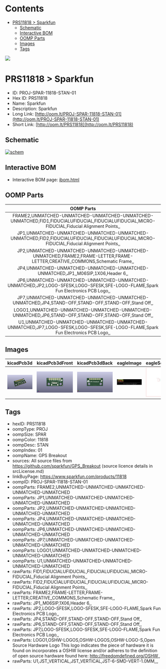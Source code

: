 



Contents
========

* [PRS11818 > Sparkfun](#prs11818--sparkfun)
	* [Schematic](#schematic)
	* [Interactive BOM](#interactive-bom)
	* [OOMP Parts](#oomp-parts)
	* [Images](#images)
	* [Tags](#tags)
  
![][im]
# PRS11818 > Sparkfun

- ID: PROJ-SPAR-11818-STAN-01
- Hex ID: PRS11818
- Name: Sparkfun
- Description: Sparkfun
- Long Link: [http://oom.lt/PROJ-SPAR-11818-STAN-01](http://oom.lt/PROJ-SPAR-11818-STAN-01)
- Short Link: [http://oom.lt/PRS11818](http://oom.lt/PRS11818)

## Schematic
  
[![schem](eagleSchemImage.png)](eagleSchemImage.png)
## Interactive BOM

- Interactive BOM page: [ibom.html](https://htmlpreview.github.io/?https://github.com/oomlout/oomlout_OOMP_projects/blob/main/PROJ-SPAR-11818-STAN-01/kicad/bom/ibom.html)

## OOMP Parts
  

|OOMP Parts|
| :---: |
|FRAME2,UNMATCHED-UNMATCHED-UNMATCHED-UNMATCHED-UNMATCHED,FID1,FIDUCIALUFIDUCIAL,FIDUCIALUFIDUCIAL,MICRO-FIDUCIAL,Fiducial Alignment Points,,|
|JP1,UNMATCHED-UNMATCHED-UNMATCHED-UNMATCHED-UNMATCHED,FID2,FIDUCIALUFIDUCIAL,FIDUCIALUFIDUCIAL,MICRO-FIDUCIAL,Fiducial Alignment Points,,|
|JP2,UNMATCHED-UNMATCHED-UNMATCHED-UNMATCHED-UNMATCHED,FRAME2,FRAME-LETTER,FRAME-LETTER,CREATIVE_COMMONS,Schematic Frame,,|
|JP4,UNMATCHED-UNMATCHED-UNMATCHED-UNMATCHED-UNMATCHED,JP1,,M06SIP,1X06,Header 6,,|
|JP6,UNMATCHED-UNMATCHED-UNMATCHED-UNMATCHED-UNMATCHED,JP2,LOGO-SFESK,LOGO-SFESK,SFE-LOGO-FLAME,Spark Fun Electronics PCB Logo,,|
|JP7,UNMATCHED-UNMATCHED-UNMATCHED-UNMATCHED-UNMATCHED,JP4,STAND-OFF,STAND-OFF,STAND-OFF,Stand Off,,|
|LOGO1,UNMATCHED-UNMATCHED-UNMATCHED-UNMATCHED-UNMATCHED,JP6,STAND-OFF,STAND-OFF,STAND-OFF,Stand Off,,|
|U1,UNMATCHED-UNMATCHED-UNMATCHED-UNMATCHED-UNMATCHED,JP7,LOGO-SFESK,LOGO-SFESK,SFE-LOGO-FLAME,Spark Fun Electronics PCB Logo,,|

## Images
  
  

|kicadPcb3d|kicadPcb3dFront|kicadPcb3dBack|eagleImage|eagleSchemImage|
| :---: | :---: | :---: | :---: | :---: |
|[![kicadPcb3d](kicadPcb3d_140.png)](kicadPcb3d.png)|[![kicadPcb3dFront](kicadPcb3dFront_140.png)](kicadPcb3dFront.png)|[![kicadPcb3dBack](kicadPcb3dBack_140.png)](kicadPcb3dBack.png)|[![eagleImage](eagleImage_140.png)](eagleImage.png)|[![eagleSchemImage](eagleSchemImage_140.png)](eagleSchemImage.png)|

## Tags

- hexID: PRS11818
- oompType: PROJ
- oompSize: SPAR
- oompColor: 11818
- oompDesc: STAN
- oompIndex: 01
- oompName: GPS Breakout
- sources: All source files from https://github.com/sparkfun/GPS_Breakout (source licence details in srcLicense.md)
- linkBuyPage: https://www.sparkfun.com/products/11818
- oompID: PROJ-SPAR-11818-STAN-01
- oompParts: FRAME2,UNMATCHED-UNMATCHED-UNMATCHED-UNMATCHED-UNMATCHED
- oompParts: JP1,UNMATCHED-UNMATCHED-UNMATCHED-UNMATCHED-UNMATCHED
- oompParts: JP2,UNMATCHED-UNMATCHED-UNMATCHED-UNMATCHED-UNMATCHED
- oompParts: JP4,UNMATCHED-UNMATCHED-UNMATCHED-UNMATCHED-UNMATCHED
- oompParts: JP6,UNMATCHED-UNMATCHED-UNMATCHED-UNMATCHED-UNMATCHED
- oompParts: JP7,UNMATCHED-UNMATCHED-UNMATCHED-UNMATCHED-UNMATCHED
- oompParts: LOGO1,UNMATCHED-UNMATCHED-UNMATCHED-UNMATCHED-UNMATCHED
- oompParts: U1,UNMATCHED-UNMATCHED-UNMATCHED-UNMATCHED-UNMATCHED
- rawParts: FID1,FIDUCIALUFIDUCIAL,FIDUCIALUFIDUCIAL,MICRO-FIDUCIAL,Fiducial Alignment Points,,
- rawParts: FID2,FIDUCIALUFIDUCIAL,FIDUCIALUFIDUCIAL,MICRO-FIDUCIAL,Fiducial Alignment Points,,
- rawParts: FRAME2,FRAME-LETTER,FRAME-LETTER,CREATIVE_COMMONS,Schematic Frame,,
- rawParts: JP1,,M06SIP,1X06,Header 6,,
- rawParts: JP2,LOGO-SFESK,LOGO-SFESK,SFE-LOGO-FLAME,Spark Fun Electronics PCB Logo,,
- rawParts: JP4,STAND-OFF,STAND-OFF,STAND-OFF,Stand Off,,
- rawParts: JP6,STAND-OFF,STAND-OFF,STAND-OFF,Stand Off,,
- rawParts: JP7,LOGO-SFESK,LOGO-SFESK,SFE-LOGO-FLAME,Spark Fun Electronics PCB Logo,,
- rawParts: LOGO1,OSHW-LOGOS,OSHW-LOGOS,OSHW-LOGO-S,Open Source Hardware Logo This logo indicates the piece of hardware it is found on incorporates a OSHW license and/or adheres to the definition of open source hardware found here: http://freedomdefined.org/OSHW,,
- rawParts: U1,JST_VERTICAL,JST_VERTICAL,JST-6-SMD-VERT-1.0MM,,,



[im]: kicadPcb3d_450.png
